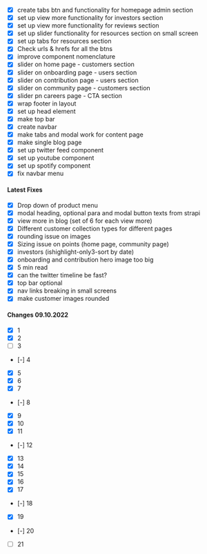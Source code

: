 - [x] create tabs btn and functionality for homepage admin section
- [x] set up view more functionality for investors section
- [x] set up view more functionality for reviews section
- [x] set up slider functionality for resources section on small screen
- [x] set up tabs for resources section
- [x] Check urls & hrefs for all the btns
- [x] improve component nomenclature
- [x] slider on home page - customers section
- [x] slider on onboarding page - users section
- [x] slider on contribution page - users section
- [x] slider on community page - customers section
- [x] slider pn careers page - CTA section
- [x] wrap footer in layout
- [x] set up head element
- [x] make top bar
- [x] create navbar
- [x] make tabs and modal work for content page
- [x] make single blog page
- [x] set up twitter feed component
- [x] set up youtube component
- [x] set up spotify component
- [x] fix navbar menu

#### Latest Fixes

- [x] Drop down of product menu
- [x] modal heading, optional para and modal button texts from strapi
- [x] view more in blog (set of 6 for each view more)
- [x] Different customer collection types for different pages
- [x] rounding issue on images
- [x] Sizing issue on points (home page, community page)
- [x] investors (ishighlight-only3-sort by date)
- [x] onboarding and contribution hero image too big
- [x] 5 min read
- [x] can the twitter timeline be fast?
- [x] top bar optional
- [x] nav links breaking in small screens
- [x] make customer images rounded

#### Changes 09.10.2022

- [x] 1
- [x] 2
- [ ] 3
- [-] 4
- [x] 5
- [x] 6
- [x] 7
- [-] 8
- [x] 9
- [x] 10
- [x] 11
- [-] 12
- [x] 13
- [x] 14
- [x] 15
- [x] 16
- [x] 17
- [-] 18
- [x] 19
- [-] 20
- [ ] 21

